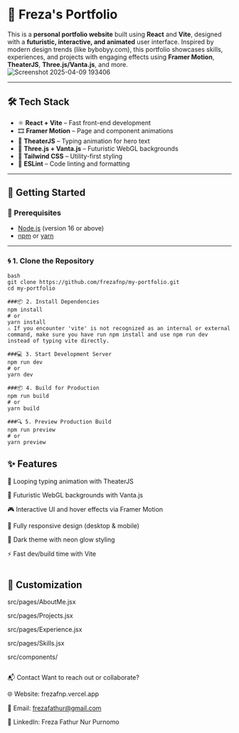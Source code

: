 # 🚀 Freza's Portfolio

This is a **personal portfolio website** built using **React** and **Vite**, designed with a **futuristic, interactive, and animated** user interface. Inspired by modern design trends (like bybobyy.com), this portfolio showcases skills, experiences, and projects with engaging effects using **Framer Motion**, **TheaterJS**, **Three.js/Vanta.js**, and more.
![Screenshot 2025-04-09 193406](https://github.com/user-attachments/assets/d68bd257-4e69-4afb-858d-64d3a71d9e5f)

---

## 🛠 Tech Stack

- ⚛️ **React + Vite** – Fast front-end development
- 🎞 **Framer Motion** – Page and component animations
- 🎹 **TheaterJS** – Typing animation for hero text
- 🌌 **Three.js + Vanta.js** – Futuristic WebGL backgrounds
- 💨 **Tailwind CSS** – Utility-first styling
- 🧹 **ESLint** – Code linting and formatting
---

## 🚀 Getting Started

### 🔧 Prerequisites

- [Node.js](https://nodejs.org/) (version 16 or above)
- [npm](https://www.npmjs.com/) or [yarn](https://yarnpkg.com/)

---

### 🌀 1. Clone the Repository

```
bash
git clone https://github.com/frezafnp/my-portfolio.git
cd my-portfolio

###📦 2. Install Dependencies
npm install
# or
yarn install
⚠️ If you encounter 'vite' is not recognized as an internal or external command, make sure you have run npm install and use npm run dev instead of typing vite directly.

###💻 3. Start Development Server
npm run dev
# or
yarn dev

###📦 4. Build for Production
npm run build
# or
yarn build

###🔍 5. Preview Production Build
npm run preview
# or
yarn preview
```

## ✨ Features
🔁 Looping typing animation with TheaterJS

🎇 Futuristic WebGL backgrounds with Vanta.js

🎮 Interactive UI and hover effects via Framer Motion

📱 Fully responsive design (desktop & mobile)

🌙 Dark theme with neon glow styling

⚡ Fast dev/build time with Vite
```
```
## 🔧 Customization
src/pages/AboutMe.jsx

src/pages/Projects.jsx

src/pages/Experience.jsx

src/pages/Skills.jsx

src/components/
```
```
📬 Contact
Want to reach out or collaborate?

🌐 Website: frezafnp.vercel.app

📧 Email: frezafathur@gmail.com

💼 LinkedIn: Freza Fathur Nur Purnomo
```

